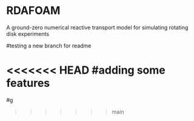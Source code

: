 # RDAFOAM
A ground-zero numerical reactive transport model for simulating rotating disk experiments

#testing a new branch for readme

<<<<<<< HEAD
#adding some features
=======
#g
>>>>>>> main
